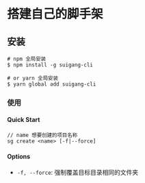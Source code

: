 # 搭建自己的脚手架

## 安装

```shell
# npm 全局安装
$ npm install -g suigang-cli

# or yarn 全局安装
$ yarn global add suigang-cli
```

### 使用

#### Quick Start

```shell
// name 想要创建的项目名称
sg create <name> [-f|--force]
```

#### Options

- `-f, --force`: 强制覆盖目标目录相同的文件夹
